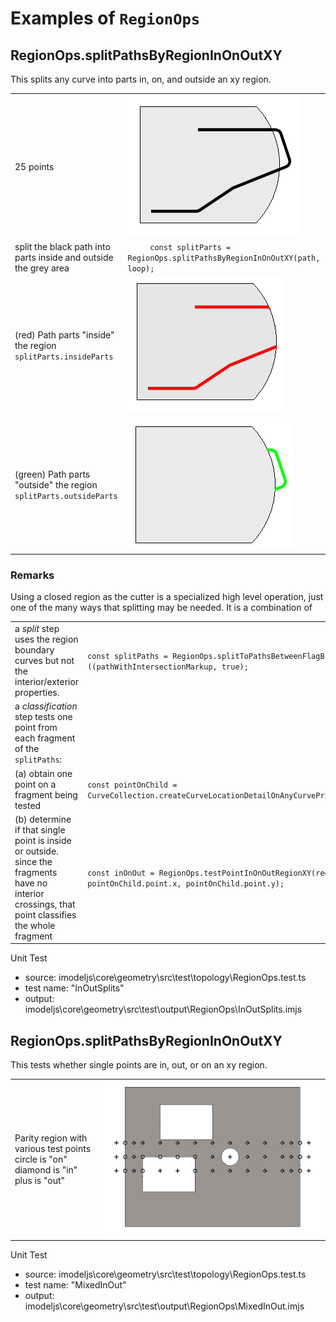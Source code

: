 
# Examples of `RegionOps`

## RegionOps.splitPathsByRegionInOnOutXY

This splits any curve into parts in, on, and outside an xy region.

|  |  |
|---|---|
| 25 points | ![>](./figs/RegionOps/splitPathsByRegionInOnOutXY/InOutSplitsInput.png) |
| split the black path into parts inside and outside the grey area | `     const splitParts = RegionOps.splitPathsByRegionInOnOutXY(path, loop);`|
| (red) Path parts "inside" the region <br>  `splitParts.insideParts`| ![>](./figs/RegionOps/splitPathsByRegionInOnOutXY/InOutSplitsInsidePart.png) |
| (green) Path parts "outside" the region  <br>  `splitParts.outsideParts`| ![>](./figs/RegionOps/splitPathsByRegionInOnOutXY/InOutSplitsOutsidePart.png) |

### Remarks

Using a closed region as the cutter is a specialized high level operation, just one of the many ways that splitting may be needed.  It is a combination of

|  |  |
|---|---|
| a _split_ step uses the region boundary curves but not the interior/exterior properties. |`const splitPaths = RegionOps.splitToPathsBetweenFlagBreaks ((pathWithIntersectionMarkup, true);` |
| a _classification_ step tests one point from each fragment of the `splitPaths`: | |
| (a) obtain one point on a fragment being tested |`const pointOnChild = CurveCollection.createCurveLocationDetailOnAnyCurvePrimiitive(splitPaths);` |
| (b) determine if that single point is inside or outside. <br> since the fragments have no interior crossings, that point classifies the whole fragment | `const inOnOut = RegionOps.testPointInOnOutRegionXY(region, pointOnChild.point.x, pointOnChild.point.y);` |



Unit Test
  * source: imodeljs\core\geometry\src\test\topology\RegionOps.test.ts
  * test name: "InOutSplits"
  * output: imodeljs\core\geometry\src\test\output\RegionOps\InOutSplits.imjs

## RegionOps.splitPathsByRegionInOnOutXY

This tests whether single points are in, out, or on an xy region.

|  |  |
|---|---|
| Parity region with various test points <br> circle is "on" <br> diamond is "in" <br> plus is "out" | ![>](./figs/RegionOps/testPointInOnOutRegionXY\ParityRegionWithSinglePointInOut.png) |


Unit Test
  * source: imodeljs\core\geometry\src\test\topology\RegionOps.test.ts
  * test name: "MixedInOut"
  * output: imodeljs\core\geometry\src\test\output\RegionOps\MixedInOut.imjs

